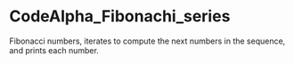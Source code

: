 # CodeAlpha_Fibonachi_series
Fibonacci numbers, iterates to compute the next numbers in the sequence, and prints each number.
